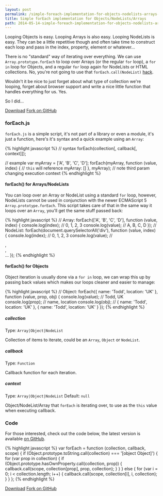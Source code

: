 ```yaml
---
layout: post
permalink: /simple-foreach-implementation-for-objects-nodelists-arrays-with-automatic-type-looping
title: Simple forEach implementation for Objects/NodeLists/Arrays
path: 2014-05-14-simple-foreach-implementation-for-objects-nodelists-arrays-with-automatic-type-looping.md
---
```


Looping Objects is easy. Looping Arrays is also easy. Looping NodeLists is easy. They can be a little repetitive though and often take time to construct each loop and pass in the index, property, element or whatever...

There is no "standard" way of iterating over everything. We can use `Array.prototype.forEach` to loop over Arrays (or the regular `for` loop), a `for in` loop for Objects, and a regular `for` loop again for NodeLists or HTML collections. No, you're not going to use that `forEach.call(NodeList)` [hack](//toddmotto.com/ditch-the-array-foreach-call-nodelist-hack).

Wouldn't it be nice to just forget about what type of collection we're looping, forget about browser support and write a nice little function that handles everything for us. Yes.

So I did...

<div class="download-box">
  <a href="//github.com/toddmotto/foreach/archive/master.zip" onclick="_gaq.push(['_trackEvent', 'Click', 'Download foreach', 'Download foreach']);">Download</a>
  <a href="//github.com/toddmotto/foreach" onclick="_gaq.push(['_trackEvent', 'Click', 'Fork foreach', 'foreach Fork']);">Fork on GitHub</a>
</div>

### forEach.js

`forEach.js` is a simple script, it's not part of a library or even a module, it's just a function, here's it's syntax and a quick example using an `Array`:

{% highlight javascript %}
// syntax
forEach(collection[, callback[, context]]);

// example
var myArray = ['A', 'B', 'C', 'D'];
forEach(myArray, function (value, index) {
	// `this` will reference myArray: []
}, myArray); // note third param changing execution context
{% endhighlight %}

#### forEach() for Arrays/NodeLists
You can loop over an Array or NodeList using a standard `for` loop, however, NodeLists cannot be used in conjunction with the newer ECMAScript 5 `Array.prototype.forEach`. This script takes care of that in the same way it loops over an `Array`, you'll get the same stuff passed back:

{% highlight javascript %}
// Array:
forEach(['A', 'B', 'C', 'D'], function (value, index) {
	console.log(index); // 0, 1, 2, 3
	console.log(value); // A, B, C, D
});
// NodeList:
forEach(document.querySelectorAll('div'), function (value, index) {
	console.log(index); // 0, 1, 2, 3
	console.log(value); // <div>, <div>, <div>...
});
{% endhighlight %}

#### forEach() for Objects
Object iteration is usually done via a `for in` loop, we can wrap this up by passing back values which makes our loops cleaner and easier to manage:

{% highlight javascript %}
// Object:
forEach({ name: 'Todd', location: 'UK' }, function (value, prop, obj) {
	console.log(value); // Todd, UK
	console.log(prop); // name, location
  console.log(obj); // { name: 'Todd', location: 'UK' }, { name: 'Todd', location: 'UK' }
});
{% endhighlight %}

##### collection
Type: `Array|Object|NodeList`

Collection of items to iterate, could be an `Array`, `Object` or `NodeList`.

##### callback
Type: `Function`

Callback function for each iteration.

##### context
Type: `Array|Object|NodeList` Default: `null`

Object/NodeList/Array that `forEach` is iterating over, to use as the `this` value when executing callback.

### Code
For those interested, check out the code below, the latest version is available [on GitHub](//github.com/toddmotto/foreach).


{% highlight javascript %}
var forEach = function (collection, callback, scope) {
  if (Object.prototype.toString.call(collection) === '[object Object]') {
    for (var prop in collection) {
      if (Object.prototype.hasOwnProperty.call(collection, prop)) {
        callback.call(scope, collection[prop], prop, collection);
      }
    }
  } else {
    for (var i = 0; i < collection.length; i++) {
      callback.call(scope, collection[i], i, collection);
    }
  }
};
{% endhighlight %}

<div class="download-box">
  <a href="//github.com/toddmotto/foreach/archive/master.zip" onclick="_gaq.push(['_trackEvent', 'Click', 'Download foreach', 'Download foreach']);">Download</a>
  <a href="//github.com/toddmotto/foreach" onclick="_gaq.push(['_trackEvent', 'Click', 'Fork foreach', 'foreach Fork']);">Fork on GitHub</a>
</div>
